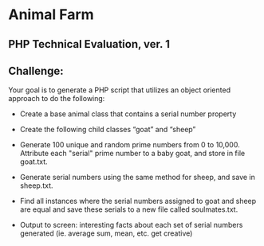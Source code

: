 # Animal Farm

## PHP Technical Evaluation, ver. 1

## Challenge:

Your goal is to generate a PHP script that utilizes an object oriented approach to do the following:

- Create a base animal class that contains a serial number property

- Create the following child classes “goat” and “sheep”

- Generate 100 unique and random prime numbers from 0 to 10,000. Attribute each "serial" prime number to a baby goat, and store in file goat.txt.

- Generate serial numbers using the same method for sheep, and save in sheep.txt.

- Find all instances where the serial numbers assigned to goat and sheep are equal and save these serials to a new file called soulmates.txt.

- Output to screen: interesting facts about each set of serial numbers generated (ie. average sum, mean, etc. get creative)

